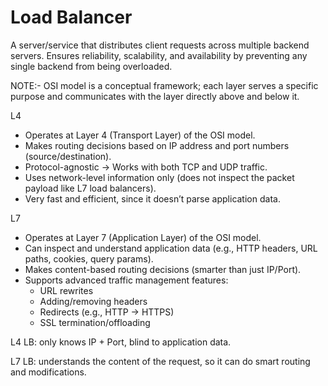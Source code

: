 # Load Balancer
A server/service that distributes client requests across multiple backend servers. Ensures reliability, scalability, and availability by preventing any single backend from being overloaded.

NOTE:- OSI model is a conceptual framework; each layer serves a specific purpose and communicates with the layer directly above and below it. 

L4
- Operates at Layer 4 (Transport Layer) of the OSI model.
- Makes routing decisions based on IP address and port numbers (source/destination).
- Protocol-agnostic → Works with both TCP and UDP traffic.
- Uses network-level information only (does not inspect the packet payload like L7 load balancers).
- Very fast and efficient, since it doesn’t parse application data.

L7
- Operates at Layer 7 (Application Layer) of the OSI model.
- Can inspect and understand application data (e.g., HTTP headers, URL paths, cookies, query params).
- Makes content-based routing decisions (smarter than just IP/Port).
- Supports advanced traffic management features:
  - URL rewrites
  - Adding/removing headers
  - Redirects (e.g., HTTP → HTTPS)
  - SSL termination/offloading

L4 LB: only knows IP + Port, blind to application data.

L7 LB: understands the content of the request, so it can do smart routing and modifications.
